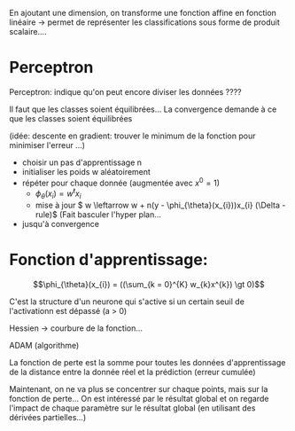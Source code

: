 En ajoutant une dimension, on transforme une fonction affine en fonction linéaire -> permet de représenter les classifications sous forme de produit scalaire....


# Perceptron

Perceptron: indique qu'on peut encore diviser les données ????

Il faut que les classes soient équilibrées... La convergence demande à ce que les classes soient équilibrées

(idée: descente en gradient: trouver le minimum de la fonction pour minimiser l'erreur ...)

- choisir un pas d'apprentissage n
- initialiser les poids w aléatoirement
- répéter pour chaque donnée (augmentée avec $x^{0} = 1$)
    - $\phi_{\theta}(x_{i}) = w^ŧx_{i}$
    - mise à jour $ w \leftarrow w + n(y - \phi_{\theta}(x_{i}))x_{i}         (\Delta - rule)$ (Fait basculer l'hyper plan...
- jusqu'à convergence


# Fonction d'apprentissage:

$$\phi_{\theta}(x_{i}) = ((\sum_{k = 0}^{K} w_{k}x^{k}) \gt 0)$$

C'est la structure d'un neurone qui s'active si un certain seuil de l'activationn est dépassé (a > 0)

Hessien -> courbure de la fonction...

ADAM (algorithme)


La fonction de perte est la somme pour toutes les données d'apprentissage de la distance entre la donnée réel et la prédiction (erreur cumulée)


Maintenant, on ne va plus se concentrer sur chaque points, mais sur la fonction de perte... On est intéressé par le résultat global et on regarde l'impact de chaque paramètre sur le résultat global (en utilisant des dérivées partielles...)
